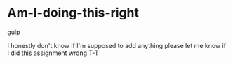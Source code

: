 # Am-I-doing-this-right
gulp

I honestly don't know if I'm supposed to add anything please let me know if I did this assignment wrong T-T
